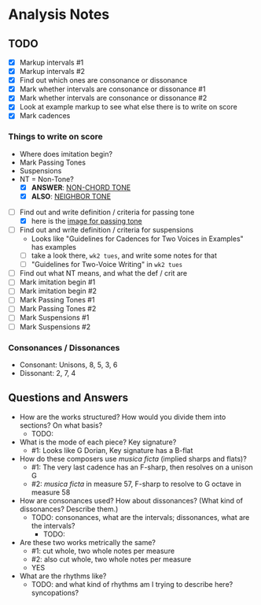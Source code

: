 # Analysis Notes

## TODO

- [x] Markup intervals #1
- [x] Markup intervals #2
- [x] Find out which ones are consonance or dissonance
- [x] Mark whether intervals are consonance or dissonance #1
- [x] Mark whether intervals are consonance or dissonance #2
- [x] Look at example markup to see what else there is to write on score
- [x] Mark cadences

### Things to write on score

- Where does imitation begin?
- Mark Passing Tones
- Suspensions
- NT = Non-Tone?
  - [x] **ANSWER**: [NON-CHORD TONE](https://i.imgur.com/O1siCzX.png)
  - [x] **ALSO**: [NEIGHBOR TONE](https://i.imgur.com/QoytSSq.png)
- [ ] Find out and write definition / criteria for passing tone
  - [x] here is the [image for passing tone](https://i.imgur.com/z3GRNWd.png)
- [ ] Find out and write definition / criteria for suspensions
  - Looks like "Guidelines for Cadences for Two Voices in Examples" has examples
  - [ ] take a look there, `wk2 tues`, and write some notes for that
  - [ ] "Guidelines for Two-Voice Writing" in `wk2 tues`
- [ ] Find out what NT means, and what the def / crit are
- [ ] Mark imitation begin #1
- [ ] Mark imitation begin #2
- [ ] Mark Passing Tones #1
- [ ] Mark Passing Tones #2
- [ ] Mark Suspensions #1
- [ ] Mark Suspensions #2

### Consonances / Dissonances

- Consonant: Unisons, 8, 5, 3, 6
- Dissonant: 2, 7, 4

## Questions and Answers

- How are the works structured? How would you divide them into sections? On what basis?
  - TODO:
- What is the mode of each piece? Key signature?
  - #1: Looks like G Dorian, Key signature has a B-flat
- How do these composers use *musica ficta* (implied sharps and flats)?
  - #1: The very last cadence has an F-sharp, then resolves on a unison G
  - #2: *musica ficta* in measure 57, F-sharp to resolve to G octave in measure 58
- How are consonances used? How about dissonances? (What kind of dissonances? Describe them.)
  - TODO: consonances, what are the intervals; dissonances, what are the intervals?
    - TODO:
- Are these two works metrically the same?
  - #1: cut whole, two whole notes per measure
  - #2: also cut whole, two whole notes per measure
  - YES
- What are the rhythms like?
  - TODO: and what kind of rhythms am I trying to describe here? syncopations?
